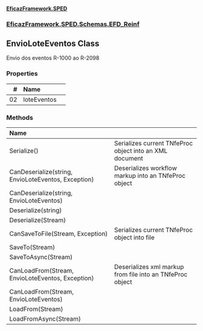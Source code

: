 #### [EficazFramework.SPED](EficazFrameworkSPED.md 'EficazFramework SPED')
### [EficazFramework.SPED.Schemas.EFD_Reinf](EficazFramework.SPED.Schemas.EFD_Reinf.md 'EficazFramework.SPED.Schemas.EFD_Reinf')

## EnvioLoteEventos Class

Envio dos eventos R-1000 ao R-2098
### Properties

| # | Name | |
| ---: | :--- | :--- |
| 02 | loteEventos |  |
### Methods

| Name | |
| :--- | :--- |
| Serialize() | Serializes current TNfeProc object into an XML document |
| CanDeserialize(string, EnvioLoteEventos, Exception) | Deserializes workflow markup into an TNfeProc object |
| CanDeserialize(string, EnvioLoteEventos) |  |
| Deserialize(string) |  |
| Deserialize(Stream) |  |
| CanSaveToFile(Stream, Exception) | Serializes current TNfeProc object into file |
| SaveTo(Stream) |  |
| SaveToAsync(Stream) |  |
| CanLoadFrom(Stream, EnvioLoteEventos, Exception) | Deserializes xml markup from file into an TNfeProc object |
| CanLoadFrom(Stream, EnvioLoteEventos) |  |
| LoadFrom(Stream) |  |
| LoadFromAsync(Stream) |  |
